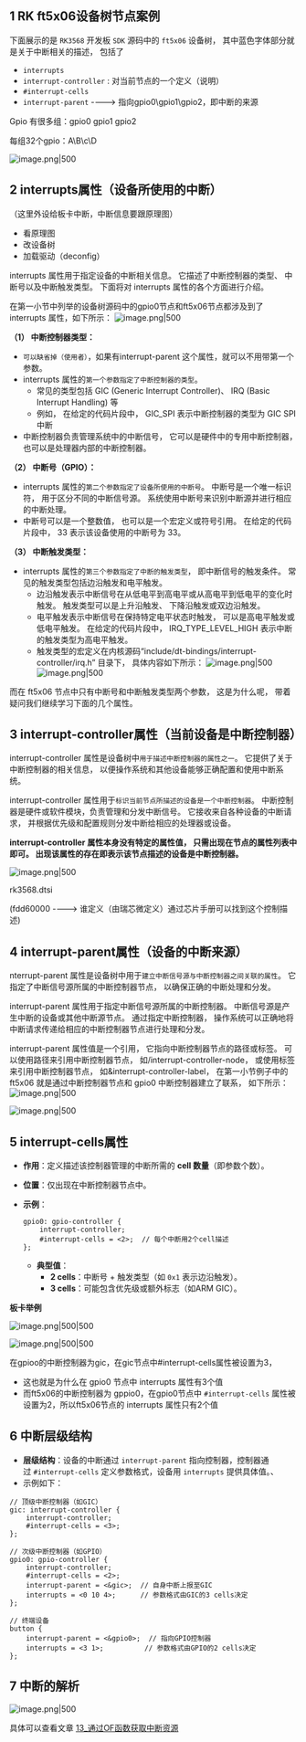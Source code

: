## 1 RK ft5x06设备树节点案例

下面展示的是 `RK3568` 开发板 `SDK` 源码中的 `ft5x06` 设备树， 其中蓝色字体部分就是关于中断相关的描述， 包括了
- `interrupts`
- `interrupt-controller` : 对当前节点的一个定义（说明）
- `#interrupt-cells`
- `interrupt-parent` ----> 指向gpio0\gpio1\gpio2，即中断的来源

Gpio 有很多组：gpio0 gpio1 gpio2

每组32个gpio：A\B\c\D

![image.png|500](https://my-obsidian-image.oss-cn-guangzhou.aliyuncs.com/2025/05/2a8cc27baeb8f993dc6804a2d0048d4b.png)

## 2 interrupts属性（设备所使用的中断）

（这里外设给板卡中断，中断信息要跟原理图）
- 看原理图
- 改设备树
- 加载驱动（deconfig）

interrupts 属性用于指定设备的中断相关信息。 它描述了中断控制器的类型、 中断号以及中断触发类型。 下面将对 interrupts 属性的各个方面进行介绍。

在第一小节中列举的设备树源码中的gpio0节点和ft5x06节点都涉及到了interrupts 属性，如下所示：
![image.png|500](https://my-obsidian-image.oss-cn-guangzhou.aliyuncs.com/2025/05/2684e77aa4ccd32f505f9292e0613d0e.png)

**（1） 中断控制器类型：**
- `可以缺省掉（使用者）`，如果有interrupt-parent 这个属性，就可以不用带第一个参数。 
- interrupts 属性的`第一个参数指定了中断控制器的类型`。
	- 常见的类型包括 GIC (Generic Interrupt Controller)、 IRQ (Basic Interrupt Handling) 等
	- 例如， 在给定的代码片段中， GIC_SPI 表示中断控制器的类型为 GIC SPI 中断
- 中断控制器负责管理系统中的中断信号， 它可以是硬件中的专用中断控制器， 也可以是处理器内部的中断控制器。

**（2） 中断号（GPIO）：**
- interrupts 属性的`第二个参数指定了设备所使用的中断号`。 中断号是一个唯一标识符， 用于区分不同的中断信号源。 系统使用中断号来识别中断源并进行相应的中断处理。
- 中断号可以是一个整数值， 也可以是一个宏定义或符号引用。 在给定的代码片段中， 33 表示该设备使用的中断号为 33。

**（3） 中断触发类型：**
- interrupts 属性的`第三个参数指定了中断的触发类型`， 即中断信号的触发条件。 常见的触发类型包括边沿触发和电平触发。
	- 边沿触发表示中断信号在从低电平到高电平或从高电平到低电平的变化时触发。 触发类型可以是上升沿触发、 下降沿触发或双边沿触发。
	- 电平触发表示中断信号在保持特定电平状态时触发， 可以是高电平触发或低电平触发。 在给定的代码片段中， IRQ_TYPE_LEVEL_HIGH 表示中断的触发类型为高电平触发。
	- 触发类型的宏定义在内核源码“include/dt-bindings/interrupt-controller/irq.h” 目录下， 具体内容如下所示：
	  ![image.png|500](https://my-obsidian-image.oss-cn-guangzhou.aliyuncs.com/2025/05/0b03395996af0e98902f052b9c80f9f9.png)
	  ![image.png|500](https://my-obsidian-image.oss-cn-guangzhou.aliyuncs.com/2025/05/28021b180e50e7b291c9795b60882bd8.png)

而在 ft5x06 节点中只有中断号和中断触发类型两个参数， 这是为什么呢， 带着疑问我们继续学习下面的几个属性。
## 3 interrupt-controller属性（当前设备是中断控制器）

interrupt-controller 属性是设备树中`用于描述中断控制器的属性之一`。 它提供了关于中断控制器的相关信息， 以便操作系统和其他设备能够正确配置和使用中断系统。

interrupt-controller 属性用于`标识当前节点所描述的设备是一个中断控制器`。 中断控制器是硬件或软件模块，负责管理和分发中断信号。 它接收来自各种设备的中断请求， 并根据优先级和配置规则分发中断给相应的处理器或设备。

**interrupt-controller 属性本身没有特定的属性值， 只需出现在节点的属性列表中即可。 出现该属性的存在即表示该节点描述的设备是中断控制器。**

![image.png|500](https://my-obsidian-image.oss-cn-guangzhou.aliyuncs.com/2025/05/683a2bc7747c5aabf7d5770ae91930f2.png)

rk3568.dtsi

(fdd60000 ----> 谁定义（由瑞芯微定义）通过芯片手册可以找到这个控制描述)
## 4 interrupt-parent属性（设备的中断来源）

nterrupt-parent 属性是设备树中用于`建立中断信号源与中断控制器之间关联的属性`。 它指定了中断信号源所属的中断控制器节点， 以确保正确的中断处理和分发。

interrupt-parent 属性用于指定中断信号源所属的中断控制器。 中断信号源是产生中断的设备或其他中断源节点。 通过指定中断控制器， 操作系统可以正确地将中断请求传递给相应的中断控制器节点进行处理和分发。

interrupt-parent 属性值是一个引用， 它指向中断控制器节点的路径或标签。 可以使用路径来引用中断控制器节点， 如/interrupt-controller-node， 或使用标签来引用中断控制器节点， 如&interrupt-controller-label， 在第一小节例子中的 ft5x06 就是通过中断控制器节点和 gpio0 中断控制器建立了联系， 如下所示：
![image.png|500](https://my-obsidian-image.oss-cn-guangzhou.aliyuncs.com/2025/05/bd392fce892415b757e30d13a68160d4.png)

![image.png|500](https://my-obsidian-image.oss-cn-guangzhou.aliyuncs.com/2025/05/4f217e6d92e1d767b430cf82e7192500.png)

## 5 interrupt-cells属性

- **作用**：定义描述该控制器管理的中断所需的 **cell 数量**（即参数个数）。
- **位置**：仅出现在中断控制器节点中。
- **示例**：
  ```dts
  gpio0: gpio-controller {
      interrupt-controller;
      #interrupt-cells = <2>;  // 每个中断用2个cell描述
  };
  ```

  - **典型值**：
    - **2 cells**：中断号 + 触发类型（如 `0x1` 表示边沿触发）。
    - **3 cells**：可能包含优先级或额外标志（如ARM GIC）。

**板卡举例**


![image.png|500|500](https://my-obsidian-image.oss-cn-guangzhou.aliyuncs.com/2025/05/3885d4c71526e57eb9f1e6dfa6886b21.png)

![image.png|500|500](https://my-obsidian-image.oss-cn-guangzhou.aliyuncs.com/2025/05/a4cb86151e61d2f2744d744cd5c7d541.png)

在gpioo的中断控制器为gic，在gic节点中#interrupt-cells属性被设置为3，
- 这也就是为什么在 gpio0 节点中 interrupts 属性有3个值
- 而ft5x06的中断控制器为 gppio0，在gpio0节点中 `#interrupt-cells` 属性被设置为2，所以ft5x06节点的 interrupts 属性只有2个值
## 6 中断层级结构

- **层级结构**：设备的中断通过 `interrupt-parent` 指向控制器，控制器通过 `#interrupt-cells` 定义参数格式，设备用 `interrupts` 提供具体值。、
- 示例如下：
```dts
// 顶级中断控制器（如GIC）
gic: interrupt-controller {
    interrupt-controller;
    #interrupt-cells = <3>;
};

// 次级中断控制器（如GPIO）
gpio0: gpio-controller {
    interrupt-controller;
    #interrupt-cells = <2>;
    interrupt-parent = <&gic>;  // 自身中断上报至GIC
    interrupts = <0 10 4>;      // 参数格式由GIC的3 cells决定
};

// 终端设备
button {
    interrupt-parent = <&gpio0>;  // 指向GPIO控制器
    interrupts = <3 1>;          // 参数格式由GPIO的2 cells决定
};
```

## 7 中断的解析

![image.png|500](https://my-obsidian-image.oss-cn-guangzhou.aliyuncs.com/2025/05/8e6b6e9c3ee88f59bb7baf32f2acfd85.png)

具体可以查看文章 [13_通过OF函数获取中断资源](13_通过OF函数获取中断资源.md)